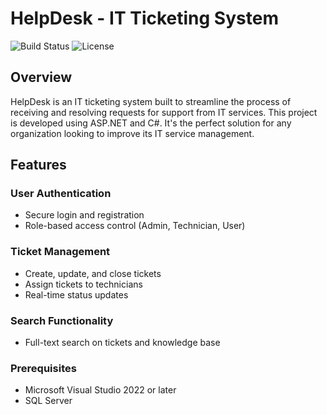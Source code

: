 # HelpDesk - IT Ticketing System

![Build Status](https://img.shields.io/badge/build-passing-success) ![License](https://img.shields.io/badge/license-MIT-blue)

## Overview

HelpDesk is an IT ticketing system built to streamline the process of receiving and resolving requests for support from IT services. This project is developed using ASP.NET and C#. It's the perfect solution for any organization looking to improve its IT service management.

## Features

### User Authentication
- Secure login and registration
- Role-based access control (Admin, Technician, User)

### Ticket Management
- Create, update, and close tickets
- Assign tickets to technicians
- Real-time status updates

### Search Functionality
- Full-text search on tickets and knowledge base

### Prerequisites
- Microsoft Visual Studio 2022 or later
- SQL Server
